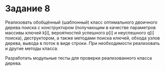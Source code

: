 # Задание 8

Реализовать обобщённый (шаблонный) класс оптимального двоичного дерева поиска с конструктором (получающим в качестве параметров массивы ключей k[i], вероятностей успешного p[i] и неуспешного q[i] поиска), деструктором, а также методами поиска ключей, обхода узлов дерева, вывода в поток в виде строки. При необходимости реализовать и другие методы класса.

Разработать модульные тесты для проверки реализованного класса дерева.
